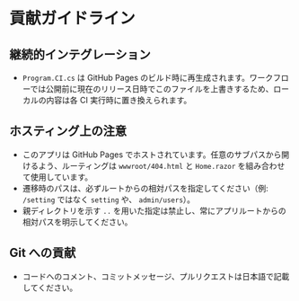 # 貢献ガイドライン

## 継続的インテグレーション
- `Program.CI.cs` は GitHub Pages のビルド時に再生成されます。ワークフローでは公開前に現在のリリース日時でこのファイルを上書きするため、ローカルの内容は各 CI 実行時に置き換えられます。

## ホスティング上の注意
- このアプリは GitHub Pages でホストされています。任意のサブパスから開けるよう、ルーティングは `wwwroot/404.html` と `Home.razor` を組み合わせて使用しています。
- 遷移時のパスは、必ずルートからの相対パスを指定してください（例: `/setting` ではなく `setting` や、 `admin/users`）。
- 親ディレクトリを示す `..` を用いた指定は禁止し、常にアプリルートからの相対パスを明示してください。

## Git への貢献
- コードへのコメント、コミットメッセージ、プルリクエストは日本語で記載してください。
